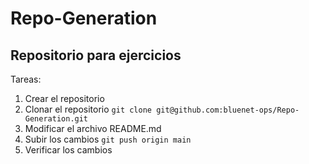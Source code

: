 # Repo-Generation
## Repositorio para ejercicios

Tareas:
1. Crear el repositorio
2. Clonar el repositorio
` git clone git@github.com:bluenet-ops/Repo-Generation.git `
3. Modificar el archivo README.md
4. Subir los cambios
` git push origin main `
5. Verificar los cambios
